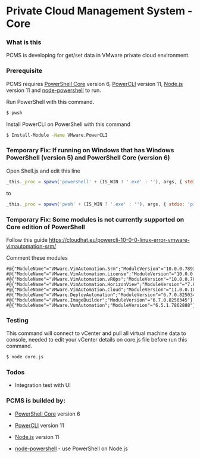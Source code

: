 # Private Cloud Management System - Core

### What is this
PCMS is developing for get/set data in VMware private cloud environment.

### Prerequisite
PCMS requires [PowerShell Core] version 6, [PowerCLI] version 11, [Node.js] version 11 and [node-powershell] to run.

Run PowerShell with this command.
```sh
$ pwsh
```
Install PowerCLI on PowerShell with this command
```sh
$ Install-Module -Name VMware.PowerCLI
```

### Temporary Fix: If running on Windows that has Windows PowerShell (version 5) and PowerShell Core (version 6)
Open Shell.js and edit this line
```javascript
_this._proc = spawn('powershell' + (IS_WIN ? '.exe' : ''), args, { stdio: 'pipe' });
```
to
```javascript
_this._proc = spawn('pwsh' + (IS_WIN ? '.exe' : ''), args, { stdio: 'pipe' });
```

### Temporary Fix: Some modules is not currently supported on Core edition of PowerShell
Follow this guide
https://cloudhat.eu/powercli-10-0-0-linux-error-vmware-vimautomation-srm/

Comment these modules
```
#@{"ModuleName"="VMware.VimAutomation.Srm";"ModuleVersion"="10.0.0.7893900"}
#@{"ModuleName"="VMware.VimAutomation.License";"ModuleVersion"="10.0.0.7893904"}
#@{"ModuleName"="VMware.VimAutomation.vROps";"ModuleVersion"="10.0.0.7893921"}
#@{"ModuleName"="VMware.VimAutomation.HorizonView";"ModuleVersion"="7.6.0.10230451"}
#@{"ModuleName"="VMware.VimAutomation.Cloud";"ModuleVersion"="11.0.0.10379994"}
#@{"ModuleName"="VMware.DeployAutomation";"ModuleVersion"="6.7.0.8250345"}
#@{"ModuleName"="VMware.ImageBuilder";"ModuleVersion"="6.7.0.8250345"}
#@{"ModuleName"="VMware.VumAutomation";"ModuleVersion"="6.5.1.7862888"}
```

### Testing
This command will connect to vCenter and pull all virtual machine data to console, needed to edit your vCenter details on core.js file before run this command.
```sh
$ node core.js
```

### Todos
 - Integration test with UI

### PCMS is builded by:
* [PowerShell Core] version 6
* [PowerCLI] version 11
* [Node.js] version 11
* [node-powershell] - use PowerShell on Node.js

   [PowerShell Core]: <https://docs.microsoft.com/en-us/powershell/scripting/setup/installing-powershell?view=powershell-6>
   [PowerCLI]: <https://blogs.vmware.com/PowerCLI/2017/04/powercli-install-process-powershell-gallery.html>
   [node.js]: <http://nodejs.org>
   [node-powershell]: <https://github.com/rannn505/node-powershell>
